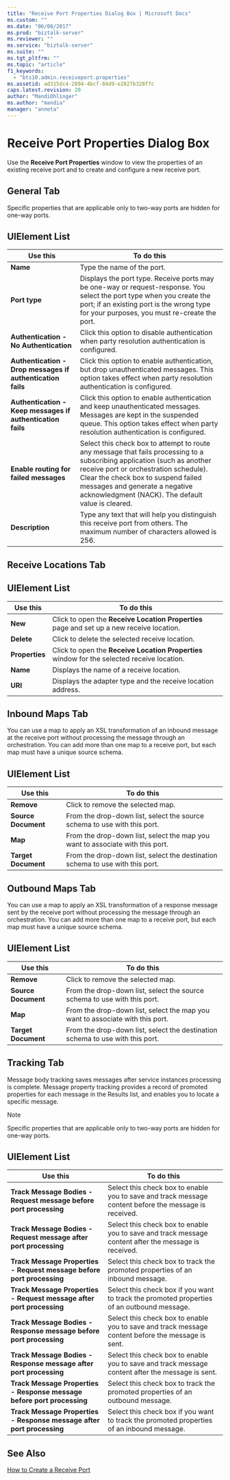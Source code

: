 ```yaml
---
title: "Receive Port Properties Dialog Box | Microsoft Docs"
ms.custom: ""
ms.date: "06/08/2017"
ms.prod: "biztalk-server"
ms.reviewer: ""
ms.service: "biztalk-server"
ms.suite: ""
ms.tgt_pltfrm: ""
ms.topic: "article"
f1_keywords: 
  - "bts10.admin.receiveport.properties"
ms.assetid: ad315dc4-2894-4bcf-84d9-e2827b328f7c
caps.latest.revision: 20
author: "MandiOhlinger"
ms.author: "mandia"
manager: "anneta"
---
```

# Receive Port Properties Dialog Box
Use the **Receive Port Properties** window to view the properties of an existing receive port and to create and configure a new receive port.  
  
## General Tab  
 Specific properties that are applicable only to two-way ports are hidden for one-way ports.  
  
## UIElement List  
  
|Use this|To do this|  
|--------------|----------------|  
|**Name**|Type the name of the port.|  
|**Port type**|Displays the port type. Receive ports may be one-way or request-response. You select the port type when you create the port; if an existing port is the wrong type for your purposes, you must re-create the port.|  
|**Authentication - No Authentication**|Click this option to disable authentication when party resolution authentication is configured.|  
|**Authentication - Drop messages if authentication fails**|Click this option to enable authentication, but drop unauthenticated messages. This option takes effect when party resolution authentication is configured.|  
|**Authentication - Keep messages if authentication fails**|Click this option to enable authentication and keep unauthenticated messages. Messages are kept in the suspended queue. This option takes effect when party resolution authentication is configured.|  
|**Enable routing for failed messages**|Select this check box to attempt to route any message that fails processing to a subscribing application (such as another receive port or orchestration schedule). Clear the check box to suspend failed messages and generate a negative acknowledgment (NACK). The default value is cleared.|  
|**Description**|Type any text that will help you distinguish this receive port from others. The maximum number of characters allowed is 256.|  
  
## Receive Locations Tab  
  
## UIElement List  
  
|Use this|To do this|  
|--------------|----------------|  
|**New**|Click to open the **Receive Location Properties** page and set up a new receive location.|  
|**Delete**|Click to delete the selected receive location.|  
|**Properties**|Click to open the **Receive Location Properties** window for the selected receive location.|  
|**Name**|Displays the name of a receive location.|  
|**URI**|Displays the adapter type and the receive location address.|  
  
## Inbound Maps Tab  
 You can use a map to apply an XSL transformation of an inbound message at the receive port without processing the message through an orchestration. You can add more than one map to a receive port, but each map must have a unique source schema.  
  
## UIElement List  
  
|Use this|To do this|  
|--------------|----------------|  
|**Remove**|Click to remove the selected map.|  
|**Source Document**|From the drop-down list, select the source schema to use with this port.|  
|**Map**|From the drop-down list, select the map you want to associate with this port.|  
|**Target Document**|From the drop-down list, select the destination schema to use with this port.|  
  
## Outbound Maps Tab  
 You can use a map to apply an XSL transformation of a response message sent by the receive port without processing the message through an orchestration. You can add more than one map to a receive port, but each map must have a unique source schema.  
  
## UIElement List  
  
|Use this|To do this|  
|--------------|----------------|  
|**Remove**|Click to remove the selected map.|  
|**Source Document**|From the drop-down list, select the source schema to use with this port.|  
|**Map**|From the drop-down list, select the map you want to associate with this port.|  
|**Target Document**|From the drop-down list, select the destination schema to use with this port.|  
  
## Tracking Tab  
 Message body tracking saves messages after service instances processing is complete. Message property tracking provides a record of promoted properties for each message in the Results list, and enables you to locate a specific message.  
  
> [!NOTE]
>  Specific properties that are applicable only to two-way ports are hidden for one-way ports.  
  
## UIElement List  
  
|Use this|To do this|  
|--------------|----------------|  
|**Track Message Bodies - Request message before port processing**|Select this check box to enable you to save and track message content before the message is received.|  
|**Track Message Bodies - Request message after port processing**|Select this check box to enable you to save and track message content after the message is received.|  
|**Track Message Properties - Request message before port processing**|Select this check box to track the promoted properties of an inbound message.|  
|**Track Message Properties - Request message after port processing**|Select this check box if you want to track the promoted properties of an outbound message.|  
|**Track Message Bodies - Response message before port processing**|Select this check box to enable you to save and track message content before the message is sent.|  
|**Track Message Bodies - Response message after port processing**|Select this check box to enable you to save and track message content after the message is sent.|  
|**Track Message Properties - Response message before port processing**|Select this check box to track the promoted properties of an outbound message.|  
|**Track Message Properties - Response message after port processing**|Select this check box if you want to track the promoted properties of an inbound message.|  
  
## See Also  
 [How to Create a Receive Port](../core/how-to-create-a-receive-port.md)